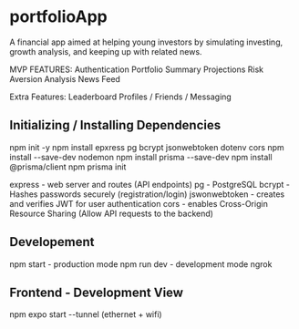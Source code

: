 # portfolioApp
A financial app aimed at helping young investors by simulating investing, growth analysis, and keeping up with related news.

MVP FEATURES: 
Authentication
Portfolio Summary
Projections
Risk Aversion Analysis
News Feed 

Extra Features:
Leaderboard
Profiles / Friends / Messaging 

## Initializing / Installing Dependencies 
npm init -y 
npm install epxress pg bcrypt jsonwebtoken dotenv cors
npm install --save-dev nodemon 
npm install prisma --save-dev
npm install @prisma/client
npm prisma init

express - web server and routes (API endpoints)
pg - PostgreSQL 
bcrypt - Hashes passwords securely (registration/login)
jswonwebtoken - creates and verifies JWT for user authentication
cors - enables Cross-Origin Resource Sharing (Allow API requests to the backend)


## Developement
npm start - production mode
npm run dev - development mode 
ngrok



## Frontend - Development View 
npm expo start --tunnel (ethernet + wifi)
